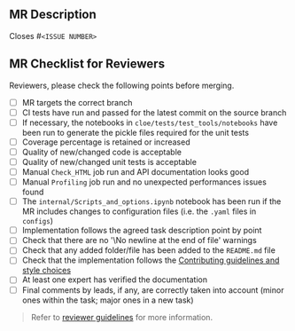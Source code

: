 ## MR Description

Closes #`<ISSUE NUMBER>`

## MR Checklist for Reviewers

Reviewers, please check the following points before merging.

- [ ] MR targets the correct branch
- [ ] CI tests have run and passed for the latest commit on the source branch
- [ ] If necessary, the notebooks in `cloe/tests/test_tools/notebooks` have been run to generate the pickle files required for the unit tests
- [ ] Coverage percentage is retained or increased
- [ ] Quality of new/changed code is acceptable
- [ ] Quality of new/changed unit tests is acceptable
- [ ] Manual `Check_HTML` job run and API documentation looks good
- [ ] Manual `Profiling` job run and no unexpected performances issues found
- [ ] The `internal/Scripts_and_options.ipynb` notebook has been run if the MR includes changes to configuration files (i.e. the `.yaml` files in `configs`)
- [ ] Implementation follows the agreed task description point by point
- [ ] Check that there are no '\No newline at the end of file' warnings
- [ ] Check that any added folder/file has been added to the `README.md` file
- [ ] Check that the implementation follows the [Contributing guidelines and style choices](https://gitlab.euclid-sgs.uk/pf-ist-likelihood/likelihood-implementation/-/blob/develop/CONTRIBUTING.md)
- [ ] At least one expert has verified the documentation
- [ ] Final comments by leads, if any, are correctly taken into account (minor ones within the task; major ones in a new task)

> Refer to [reviewer guidelines](https://gitlab.euclid-sgs.uk/pf-ist-likelihood/likelihood-implementation/-/wikis/Guidelines-for-Reviewers) for more information.
